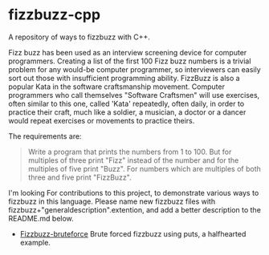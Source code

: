 # fizzbuzz-cpp
A repository of ways to fizzbuzz with C++.

Fizz buzz has been used as an interview screening device for computer programmers. Creating a list of the first 100 Fizz buzz numbers is a trivial problem for any would-be computer programmer, so interviewers can easily sort out those with insufficient programming ability. FizzBuzz is also a popular Kata in the software craftsmanship movement. Computer programmers who call themselves "Software Craftsmen" will use exercises, often similar to this one, called 'Kata' repeatedly, often daily, in order to practice their craft, much like a soldier, a musician, a doctor or a dancer would repeat exercises or movements to practice theirs. 


The requirements are:

> Write a program that prints the numbers from 1 to 100. But for multiples
> of three print "Fizz" instead of the number and for the multiples of
> five print "Buzz". For numbers which are multiples of both three and
> five print "FizzBuzz".

I'm looking For contributions to this project, to demonstrate various ways to fizzbuzz in this language. Please name new fizzbuzz files with fizzbuzz+"generaldescription".extention, and add a better description to the README.md below.


* [Fizzbuzz-bruteforce](https://github.com/coston/fizzbuzz-cpp/blob/master/fizzbuzz-bruteforce.cpp) Brute forced fizzbuzz using puts, a halfhearted example.

